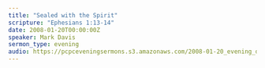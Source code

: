 ```yaml
---
title: "Sealed with the Spirit"
scripture: "Ephesians 1:13-14"
date: 2008-01-20T00:00:00Z
speaker: Mark Davis
sermon_type: evening
audio: https://pcpceveningsermons.s3.amazonaws.com/2008-01-20_evening_davis.mp3 
---
```



